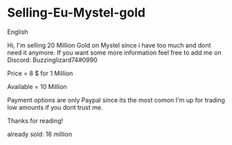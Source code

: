 # Selling-Eu-Mystel-gold


English

Hi, I'm selling 20 Million Gold on Mystel since i have too much and dont need it anymore. If you want some more information feel free to add me on Discord: Buzzinglizard74#0990


Price = 8 $ for 1 Million

Available = 10 Million

Payment options are only Paypal since its the most comon
I'm up for trading low amounts if you dont trust me.

Thanks for reading!

already sold: 16 million
